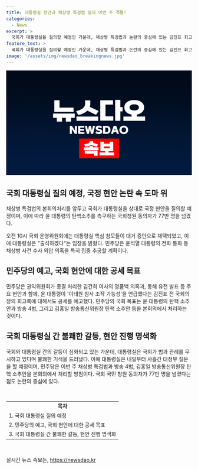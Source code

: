```yaml
---
title: 대통령실 현안과 채상병 특검법 질의 이번 주 격돌!
categories:
  - News
excerpt: >
  국회가 대통령실을 질의할 예정인 가운데, 채상병 특검법과 논란의 중심에 있는 김진표 회고록 등이 화두로 떠오르고 있습니다. 대통령실의 핵심 참모들이 대거 증인으로 채택되었고, 민주당은 윤석열 대통령의 전화통화 의혹을 중점적으로 추궁할 계획입니다. 또한, 국회의원들은 김건희 여사의 명품백 의혹과 이태원 참사 조작 가능성에 대해 공세를 예고하고 있습니다. 주말에는 국민 청원이 급증하며, 관련된 현안 처리에 대한 기대감이 커지고 있는 상황입니다.
feature_text: >
  국회가 대통령실을 질의할 예정인 가운데, 채상병 특검법과 논란의 중심에 있는 김진표 회고록 등이 화두로 떠오르고 있습니다. 대통령실의 핵심 참모들이 대거 증인으로 채택되었고, 민주당은 윤석열 대통령의 전화통화 의혹을 중점적으로 추궁할 계획입니다. 또한, 국회의원들은 김건희 여사의 명품백 의혹과 이태원 참사 조작 가능성에 대해 공세를 예고하고 있습니다. 주말에는 국민 청원이 급증하며, 관련된 현안 처리에 대한 기대감이 커지고 있는 상황입니다.
image: '/assets/img/newsdao_breakingnews.jpg'
---
```


<p><img src="/assets/img/newsdao_breakingnews.jpg" alt="firstkoreanews 속보" /></p>

<h2 data-ke-size="size26">국회 대통령실 질의 예정, 국정 현안 논란 속 도마 위</h2>

<p data-ke-size="size16">채상병 특검법의 본회의처리를 앞두고 국회가 대통령실을 상대로 국정 현안을 질의할 예정이며, 이에 따라 윤 대통령의 탄핵소추를 촉구하는 국회청원 동의자가 77만 명을 넘겼다.</p>

<p data-ke-size="size16">오전 10시 국회 운영위원회에는 대통령실 핵심 참모들이 대거 증인으로 채택되었고, 이에 대통령실은 "출석하겠다"는 입장을 밝혔다. 민주당은 윤석열 대통령의 전화 통화 등 채상병 사건 수사 외압 의혹을 특히 집중 추궁할 계획이다.</p>

<h2 data-ke-size="size26">민주당의 예고, 국회 현안에 대한 공세 목표</h2>

<p data-ke-size="size16">민주당은 권익위원회가 종결 처리한 김건희 여사의 명품백 의혹과, 동해 유전 발표 등 주요 현안과 함께, 윤 대통령이 '이태원 참사 조작 가능성'을 언급했다는 김진표 전 국회의장의 회고록에 대해서도 공세를 예고했다. 민주당의 국회 목표는 윤 대통령의 탄핵 소추안과 방송 4법, 그리고 김홍일 방송통신위원장 탄핵 소추안 등을 본회의에서 처리하는 것이다.</p>

<h2 data-ke-size="size26">국회 대통령실 간 불쾌한 갈등, 현안 진행 명색화</h2>

<p data-ke-size="size16">국회와 대통령실 간의 갈등이 심화되고 있는 가운데, 대통령실은 국회가 법과 관례를 무시하고 있다며 불쾌한 기색을 드러냈다. 이에 대통령실은 내일부터 사흘간 대정부 질문을 할 예정이며, 민주당은 이번 주 채상병 특검법과 방송 4법, 김홍일 방송통신위원장 탄핵 소추안을 본회의에서 처리할 방침이다. 국회 국민 청원 동의자가 77만 명을 넘겼다는 점도 논란의 중심에 있다.</p>

<p data-ke-size="size16">&nbsp;</p>

<table>
    <tbody>
        <tr>
            <td style="text-align: center; height: 17px;"><b>목차</b></td>
        </tr>
        <tr>
            <td style="height: 17px;">1. 국회 대통령실 질의 예정</td>
        </tr>
        <tr>
            <td style="height: 17px;">2. 민주당의 예고, 국회 현안에 대한 공세 목표</td>
        </tr>
        <tr>
            <td style="height: 17px;">3. 국회 대통령실 간 불쾌한 갈등, 현안 진행 명색화</td>
        </tr>
    </tbody>
</table>

<p data-ke-size="size16">&nbsp;</p>
실시간 뉴스 속보는, <a href="https://newsdao.kr" rel="dofollow">https://newsdao.kr</a>


